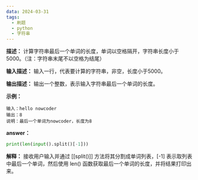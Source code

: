```yaml
---
data: 2024-03-31
tags:
  - 刷题
  - python
  - 字符串
---
```

**描述：**
计算字符串最后一个单词的长度，单词以空格隔开，字符串长度小于5000。（注：字符串末尾不以空格为结尾）

**输入描述：**
输入一行，代表要计算的字符串，非空，长度小于5000。  

**输出描述：**
输出一个整数，表示输入字符串最后一个单词的长度。  

**示例：**
```
输入：hello nowcoder
输出：8
说明：最后一个单词为nowcoder，长度为8
```

**answer：**
```python
print(len(input().split()[-1]))
```

**解释：**
接收用户输入并通过 [[split()]] 方法将其分割成单词列表，[-1] 表示取列表中最后一个单词，然后使用 len() 函数获取最后一个单词的长度，并将结果打印出来。